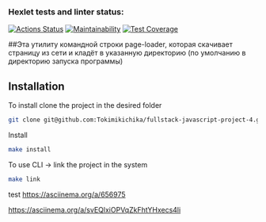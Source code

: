 ### Hexlet tests and linter status:
[![Actions Status](https://github.com/Tokimikichika/fullstack-javascript-project-4/actions/workflows/hexlet-check.yml/badge.svg)](https://github.com/Tokimikichika/fullstack-javascript-project-4/actions)
[![Maintainability](https://api.codeclimate.com/v1/badges/739d00620f4cb44fc983/maintainability)](https://codeclimate.com/github/Tokimikichika/fullstack-javascript-project-4/maintainability)
[![Test Coverage](https://api.codeclimate.com/v1/badges/739d00620f4cb44fc983/test_coverage)](https://codeclimate.com/github/Tokimikichika/fullstack-javascript-project-4/test_coverage)

##Эта утилиту командной строки page-loader, которая скачивает страницу из сети и кладёт в указанную директорию (по умолчанию в директорию запуска программы)

## Installation

To install clone the project in the desired folder
```sh
git clone git@github.com:Tokimikichika/fullstack-javascript-project-4.git
```

Install
```sh
make install
```
To use CLI -> link the project in the system

```sh
make link
```

test
https://asciinema.org/a/656975


https://asciinema.org/a/svEQlxiOPVqZkFhtYHxecs4li